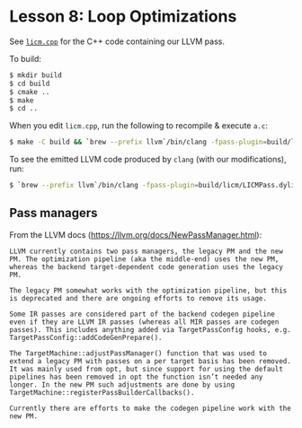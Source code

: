 # Lesson 8: Loop Optimizations

See [`licm.cpp`](./licm/licm.cpp) for the C++ code containing our LLVM pass. 


To build:
```bash
$ mkdir build
$ cd build
$ cmake ..
$ make
$ cd ..
```

When you edit `licm.cpp`, run the following to recompile & execute `a.c`:
```bash
$ make -C build && `brew --prefix llvm`/bin/clang -fpass-plugin=build/licm/LICMPass.dylib a.c
```

To see the emitted LLVM code produced by `clang` (with our modifications), run:
```bash
$ `brew --prefix llvm`/bin/clang -fpass-plugin=build/licm/LICMPass.dylib -emit-llvm -S -o - a.c
```

## Pass managers
From the LLVM docs (https://llvm.org/docs/NewPassManager.html):

```
LLVM currently contains two pass managers, the legacy PM and the new PM. The optimization pipeline (aka the middle-end) uses the new PM, whereas the backend target-dependent code generation uses the legacy PM.

The legacy PM somewhat works with the optimization pipeline, but this is deprecated and there are ongoing efforts to remove its usage.

Some IR passes are considered part of the backend codegen pipeline even if they are LLVM IR passes (whereas all MIR passes are codegen passes). This includes anything added via TargetPassConfig hooks, e.g. TargetPassConfig::addCodeGenPrepare().

The TargetMachine::adjustPassManager() function that was used to extend a legacy PM with passes on a per target basis has been removed. It was mainly used from opt, but since support for using the default pipelines has been removed in opt the function isn’t needed any longer. In the new PM such adjustments are done by using TargetMachine::registerPassBuilderCallbacks().

Currently there are efforts to make the codegen pipeline work with the new PM.
```